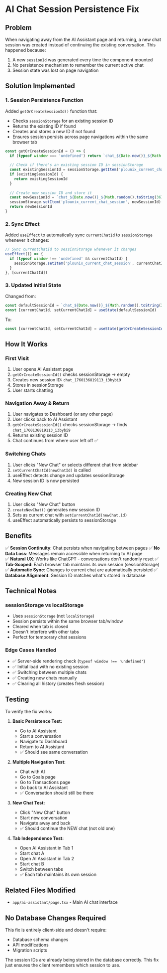 # AI Chat Session Persistence Fix

## Problem
When navigating away from the AI Assistant page and returning, a new chat session was created instead of continuing the existing conversation. This happened because:

1. A new `sessionId` was generated every time the component mounted
2. No persistence mechanism to remember the current active chat
3. Session state was lost on page navigation

## Solution Implemented

### 1. Session Persistence Function
Added `getOrCreateSessionId()` function that:
- Checks `sessionStorage` for an existing session ID
- Returns the existing ID if found
- Creates and stores a new ID if not found
- Ensures session persists across page navigations within the same browser tab

```typescript
const getOrCreateSessionId = () => {
  if (typeof window === 'undefined') return `chat_${Date.now()}_${Math.random().toString(36).substring(2, 9)}`
  
  // Check if there's an existing session ID in sessionStorage
  const existingSessionId = sessionStorage.getItem('plounix_current_chat_session')
  if (existingSessionId) {
    return existingSessionId
  }
  
  // Create new session ID and store it
  const newSessionId = `chat_${Date.now()}_${Math.random().toString(36).substring(2, 9)}`
  sessionStorage.setItem('plounix_current_chat_session', newSessionId)
  return newSessionId
}
```

### 2. Sync Effect
Added `useEffect` to automatically sync `currentChatId` to `sessionStorage` whenever it changes:

```typescript
// Sync currentChatId to sessionStorage whenever it changes
useEffect(() => {
  if (typeof window !== 'undefined' && currentChatId) {
    sessionStorage.setItem('plounix_current_chat_session', currentChatId)
  }
}, [currentChatId])
```

### 3. Updated Initial State
Changed from:
```typescript
const defaultSessionId = `chat_${Date.now()}_${Math.random().toString(36).substring(2, 9)}`
const [currentChatId, setCurrentChatId] = useState(defaultSessionId)
```

To:
```typescript
const [currentChatId, setCurrentChatId] = useState(getOrCreateSessionId())
```

## How It Works

### First Visit
1. User opens AI Assistant page
2. `getOrCreateSessionId()` checks sessionStorage → empty
3. Creates new session ID: `chat_1760136819113_i3bybi9`
4. Stores in sessionStorage
5. User starts chatting

### Navigation Away & Return
1. User navigates to Dashboard (or any other page)
2. User clicks back to AI Assistant
3. `getOrCreateSessionId()` checks sessionStorage → finds `chat_1760136819113_i3bybi9`
4. Returns existing session ID
5. Chat continues from where user left off ✅

### Switching Chats
1. User clicks "New Chat" or selects different chat from sidebar
2. `setCurrentChatId(newChatId)` is called
3. useEffect detects change and updates sessionStorage
4. New session ID is now persisted

### Creating New Chat
1. User clicks "New Chat" button
2. `createNewChat()` generates new session ID
3. Sets as current chat with `setCurrentChatId(newChat.id)`
4. useEffect automatically persists to sessionStorage

## Benefits

✅ **Session Continuity**: Chat persists when navigating between pages
✅ **No Data Loss**: Messages remain accessible when returning to AI page  
✅ **Natural UX**: Works like ChatGPT - conversations don't randomly reset
✅ **Tab-Scoped**: Each browser tab maintains its own session (sessionStorage)
✅ **Automatic Sync**: Changes to current chat are automatically persisted
✅ **Database Alignment**: Session ID matches what's stored in database

## Technical Notes

### sessionStorage vs localStorage
- Uses `sessionStorage` (not `localStorage`)
- Session persists within the same browser tab/window
- Cleared when tab is closed
- Doesn't interfere with other tabs
- Perfect for temporary chat sessions

### Edge Cases Handled
- ✅ Server-side rendering check (`typeof window !== 'undefined'`)
- ✅ Initial load with no existing session
- ✅ Switching between multiple chats
- ✅ Creating new chats manually
- ✅ Clearing all history (creates fresh session)

## Testing

To verify the fix works:

1. **Basic Persistence Test:**
   - Go to AI Assistant
   - Start a conversation
   - Navigate to Dashboard
   - Return to AI Assistant
   - ✅ Should see same conversation

2. **Multiple Navigation Test:**
   - Chat with AI
   - Go to Goals page
   - Go to Transactions page  
   - Go back to AI Assistant
   - ✅ Conversation should still be there

3. **New Chat Test:**
   - Click "New Chat" button
   - Start new conversation
   - Navigate away and back
   - ✅ Should continue the NEW chat (not old one)

4. **Tab Independence Test:**
   - Open AI Assistant in Tab 1
   - Start chat A
   - Open AI Assistant in Tab 2
   - Start chat B
   - Switch between tabs
   - ✅ Each tab maintains its own session

## Related Files Modified

- `app/ai-assistant/page.tsx` - Main AI chat interface

## No Database Changes Required

This fix is entirely client-side and doesn't require:
- Database schema changes
- API modifications
- Migration scripts

The session IDs are already being stored in the database correctly. This fix just ensures the client remembers which session to use.

